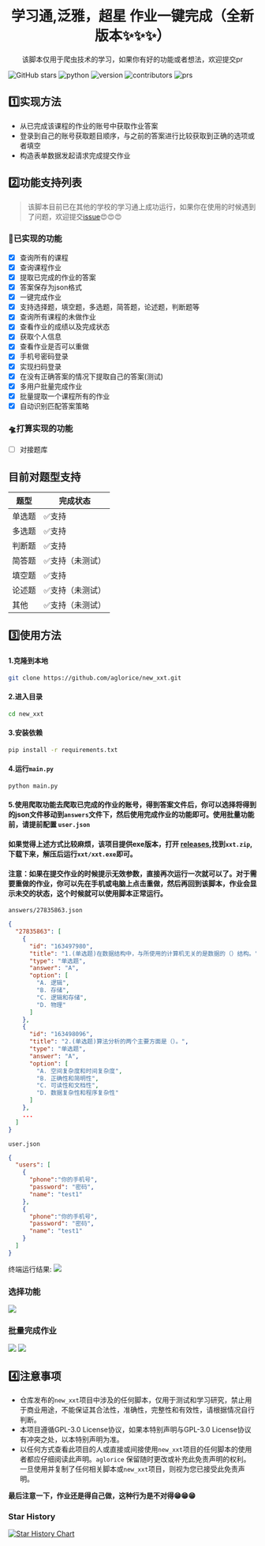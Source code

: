 <div align="center">
    <h1 align="center">
     学习通,泛雅，超星 作业一键完成（全新版本✨✨✨）
    </h1>
<p>该脚本仅用于爬虫技术的学习，如果你有好的功能或者想法，欢迎提交pr<a href=""></a></p>
</div>

![GitHub stars](https://img.shields.io/github/stars/aglorice/new_xxt.svg)
![python](https://img.shields.io/badge/python-3.10-blue)
![version](https://img.shields.io/badge/version-v0.3.3-blue)
![contributors](https://badgen.net/github/contributors/aglorice/new_xxt)
![prs](https://badgen.net/github/prs/aglorice/new_xxt)

## 1️⃣实现方法
- 从已完成该课程的作业的账号中获取作业答案
- 登录到自己的账号获取题目顺序，与之前的答案进行比较获取到正确的选项或者填空
- 构造表单数据发起请求完成提交作业


## 2️⃣功能支持列表
> 该脚本目前已在其他的学校的学习通上成功运行，如果你在使用的时候遇到了问题，欢迎提交[issue](https://github.com/aglorice/new_xxt/issues)😍😍😍
### 🚀已实现的功能
* [x] 查询所有的课程
* [x] 查询课程作业
* [x] 提取已完成的作业的答案
* [x] 答案保存为json格式
* [x] 一键完成作业
* [x] 支持选择题，填空题，多选题，简答题，论述题，判断题等
* [x] 查询所有课程的未做作业
* [x] 查看作业的成绩以及完成状态
* [x] 获取个人信息
* [x] 查看作业是否可以重做
* [x] 手机号密码登录
* [x] 实现扫码登录
* [x] 在没有正确答案的情况下提取自己的答案(测试)
* [x] 多用户批量完成作业
* [x] 批量提取一个课程所有的作业
* [x] 自动识别匹配答案策略
### 🛸打算实现的功能
* [ ] 对接题库
## 目前对题型支持

| 题型  | 完成状态     |
|-----|----------|
| 单选题 | ✅支持      |
| 多选题 | ✅支持      |
| 判断题 | ✅支持      |
| 简答题 | ✅支持（未测试） |
| 填空题 | ✅支持      |
| 论述题 | ✅支持（未测试） |
| 其他  | ✅支持（未测试） |

## 3️⃣使用方法
#### 1.克隆到本地
```bash
git clone https://github.com/aglorice/new_xxt.git
```

#### 2.进入目录
```bash
cd new_xxt
```
#### 3.安装依赖
```bash
pip install -r requirements.txt
```
#### 4.运行`main.py`
```bash
python main.py
```
#### 5.使用爬取功能去爬取已完成的作业的账号，得到答案文件后，你可以选择将得到的json文件移动到`answers`文件下，然后使用完成作业的功能即可。使用批量功能前，请提前配置 `user.json`
#### 如果觉得上述方式比较麻烦，该项目提供exe版本，打开 [releases](https://github.com/aglorice/new_xxt/releases),找到`xxt.zip`,下载下来，解压后运行`xxt/xxt.exe`即可。
#### 注意：如果在提交作业的时候提示无效参数，直接再次运行一次就可以了。对于需要重做的作业，你可以先在手机或电脑上点击重做，然后再回到该脚本，作业会显示未交的状态，这个时候就可以使用脚本正常运行。

`answers/27835863.json`
```json
{
  "27835863": [
    {
      "id": "163497980",
      "title": "1.(单选题)在数据结构中，与所使用的计算机无关的是数据的（）结构。",
      "type": "单选题",
      "answer": "A",
      "option": [
        "A. 逻辑",
        "B. 存储",
        "C. 逻辑和存储",
        "D. 物理"
      ]
    },
    {
      "id": "163498096",
      "title": "2.(单选题)算法分析的两个主要方面是（）。",
      "type": "单选题",
      "answer": "A",
      "option": [
        "A. 空间复杂度和时间复杂度",
        "B. 正确性和简明性",
        "C. 可读性和文档性",
        "D. 数据复杂性和程序复杂性"
      ]
    },
    ...
  ]
}
```
`user.json`
```json
{
  "users": [
    {
      "phone":"你的手机号",
      "password": "密码",
      "name": "test1"
    },
    {
      "phone":"你的手机号",
      "password": "密码",
      "name": "test1"
    }
  ]
}
```

终端运行结果:
![](img/img.png)
### 选择功能
![](img/img_1.png)
### 批量完成作业
![](img/img_2.png)
![](img/img_3.jpg)

## 4️⃣注意事项
- 仓库发布的`new_xxt`项目中涉及的任何脚本，仅用于测试和学习研究，禁止用于商业用途，不能保证其合法性，准确性，完整性和有效性，请根据情况自行判断。
- 本项目遵循GPL-3.0 License协议，如果本特别声明与GPL-3.0 License协议有冲突之处，以本特别声明为准。
- 以任何方式查看此项目的人或直接或间接使用`new_xxt`项目的任何脚本的使用者都应仔细阅读此声明。`aglorice` 保留随时更改或补充此免责声明的权利。一旦使用并复制了任何相关脚本或`new_xxt`项目，则视为您已接受此免责声明。

**最后注意一下，作业还是得自己做，这种行为是不对得😁😁😁**

### Star History

[![Star History Chart](https://api.star-history.com/svg?repos=aglorice/new_xxt&type=Date)](https://star-history.com/#aglorice/new_xxt&Date)
